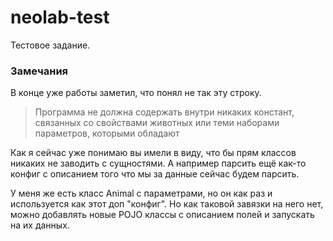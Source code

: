 # neolab-test

Тестовое задание.

### Замечания
В конце уже работы заметил, что понял не так эту строку.
 > Программа не должна содержать внутри никаких констант, связанных со свойствами животных или теми наборами параметров, которыми обладают

Как я сейчас уже понимаю вы имели в виду, что бы прям классов никаких не заводить с сущностями. А например парсить ещё как-то конфиг с описанием того что мы за данные сейчас будем парсить.

У меня же есть класс Animal с параметрами, но он как раз и используется как этот доп "конфиг". Но как таковой завязки на него нет, можно добавлять новые POJO классы с описанием полей и запускать на их данных.



